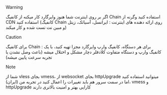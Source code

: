 > [!WARNING]
> اگر بر روی اینترنت شما هنوز وایرگارد کار میکنه از کانفیگ Chain استفاده کنید وگرنه از CDN استفاده کنید
> (کانفیگ Chain روی ارائه دهنده های اینترنت : ایرانسل، آسیاتک، زیتل و مبین نت تست شده و کار میکند)

>[!CAUTION]
>برای کانفیگ Chain :
>برای هر دستگاه، کانفیگ وارپ وایرگارد مجزا تهیه کنید، با یک کانفیگ وارپ و دستگاه متفاوت کلادفلر دچار مشکل و اختلال میشه (باعث وصل نشدن یا تجربه سرعت پایین میشه)


>[!NOTE]
>شما از vless بجای vmess، از websocket بجای httpUpgrade میتوانید استفاده کنید اما در سمت سرور هم باید تغییرات را اعمال کنید
>در تجربه من (ایران)، vmess و httpUpgrade کارایی بهتر و امنیت بالاتری دارند
